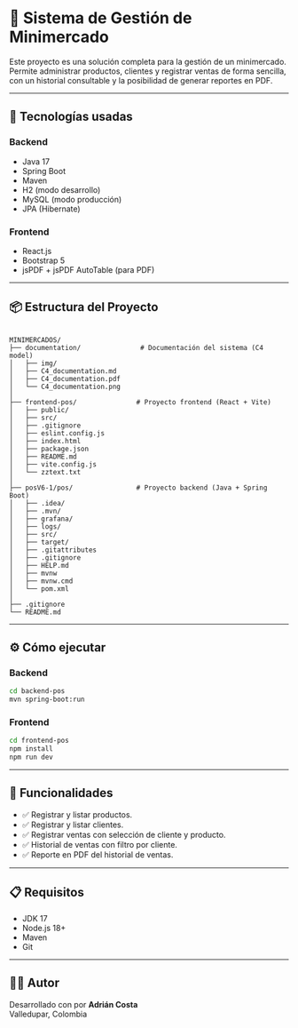 # 🛒 Sistema de Gestión de Minimercado

Este proyecto es una solución completa para la gestión de un minimercado. Permite administrar productos, clientes y registrar ventas de forma sencilla, con un historial consultable y la posibilidad de generar reportes en PDF.

---

## 🚀 Tecnologías usadas

### Backend
- Java 17
- Spring Boot
- Maven
- H2 (modo desarrollo)
- MySQL (modo producción)
- JPA (Hibernate)

### Frontend
- React.js
- Bootstrap 5
- jsPDF + jsPDF AutoTable (para PDF)

---

## 📦 Estructura del Proyecto

```

MINIMERCADOS/
├── documentation/               # Documentación del sistema (C4 model)
│   ├── img/
│   ├── C4_documentation.md
│   ├── C4_documentation.pdf
│   └── C4_documentation.png
│
├── frontend-pos/               # Proyecto frontend (React + Vite)
│   ├── public/
│   ├── src/
│   ├── .gitignore
│   ├── eslint.config.js
│   ├── index.html
│   ├── package.json
│   ├── README.md
│   ├── vite.config.js
│   └── zztext.txt
│
├── posV6-1/pos/                # Proyecto backend (Java + Spring Boot)
│   ├── .idea/
│   ├── .mvn/
│   ├── grafana/
│   ├── logs/
│   ├── src/
│   ├── target/
│   ├── .gitattributes
│   ├── .gitignore
│   ├── HELP.md
│   ├── mvnw
│   ├── mvnw.cmd
│   └── pom.xml
│
├── .gitignore
└── README.md

```

---

## ⚙️ Cómo ejecutar

### Backend
```bash
cd backend-pos
mvn spring-boot:run
```

### Frontend
```bash
cd frontend-pos
npm install
npm run dev
```

---

## 🧾 Funcionalidades

- ✅ Registrar y listar productos.
- ✅ Registrar y listar clientes.
- ✅ Registrar ventas con selección de cliente y producto.
- ✅ Historial de ventas con filtro por cliente.
- ✅ Reporte en PDF del historial de ventas.

---

## 📋 Requisitos

- JDK 17
- Node.js 18+
- Maven
- Git

---

## 👨‍💻 Autor

Desarrollado con por **Adrián Costa**  
Valledupar, Colombia  


